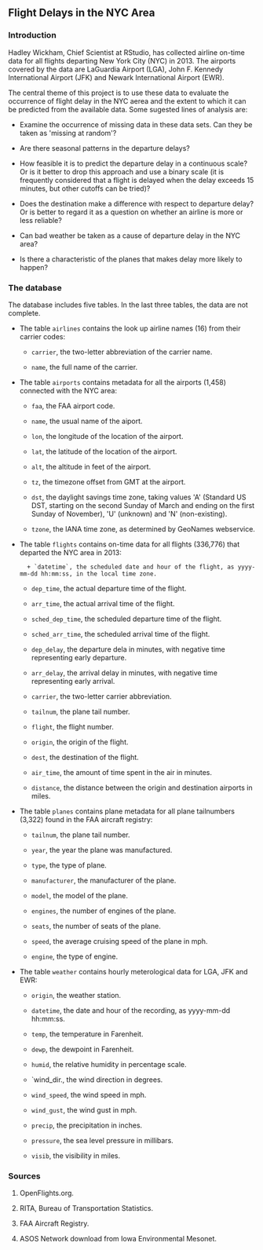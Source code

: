 ## Flight Delays in the NYC Area

### Introduction

Hadley Wickham, Chief Scientist at RStudio, has collected airline on-time data for all flights departing New York City (NYC) in 2013. The airports covered by the data are LaGuardia Airport (LGA), John F. Kennedy International Airport (JFK) and Newark International Airport (EWR).

The central theme of this project is to use these data to evaluate the occurrence of flight delay in the NYC aerea and the extent to which it can be predicted from the available data. Some sugested lines of analysis are:

* Examine the occurrence of missing data in these data sets. Can they be taken as 'missing at random'?

* Are there seasonal patterns in the departure delays?

* How feasible it is to predict the departure delay in a continuous scale? Or is it better to drop this approach and use a binary scale (it is frequently considered that a flight is delayed when the delay exceeds 15 minutes, but other cutoffs can be tried)?

* Does the destination make a difference with respect to departure delay? Or is better to regard it as a question on whether an airline is more or less reliable?

* Can bad weather be taken as a cause of departure delay in the NYC area?

* Is there a characteristic of the planes that makes delay more likely to happen?

### The database

The database includes five tables. In the last three tables, the data are not complete.

* The table `airlines` contains the look up airline names (16) from their carrier codes:

    + `carrier`, the two-letter abbreviation of the carrier name.

    + `name`, the full name of the carrier.

* The table `airports` contains metadata for all the airports (1,458) connected with the NYC area:

    + `faa`, the FAA airport code.

    + `name`, the usual name of the aiport.

    + `lon`, the longitude of the location of the airport.

    + `lat`, the latitude of the location of the airport.

    + `alt`, the altitude in feet of the airport.

    + `tz`, the timezone offset from GMT at the airport.

    + `dst`, the daylight savings time zone, taking values 'A' (Standard US DST, starting on the second Sunday of March and ending on the first Sunday of November), 'U' (unknown) and 'N' (non-existing).

    + `tzone`, the IANA time zone, as determined by GeoNames webservice.

* The table `flights` contains on-time data for all flights (336,776) that departed the NYC area in 2013:

        + `datetime`, the scheduled date and hour of the flight, as yyyy-mm-dd hh:mm:ss, in the local time zone.

    + `dep_time`, the actual departure time of the flight.
    
    + `arr_time`, the actual arrival time of the flight.

    + `sched_dep_time`, the scheduled departure time of the flight.
    
    + `sched_arr_time`, the scheduled arrival time of the flight.

    + `dep_delay`, the departure dela in minutes, with negative time representing early departure.
    
    + `arr_delay`, the arrival delay in minutes, with negative time representing early arrival.

    + `carrier`, the two-letter carrier abbreviation.

    + `tailnum`, the plane tail number.

    + `flight`, the flight number.

    + `origin`, the origin of the flight.

    + `dest`, the destination of the flight.

    + `air_time`, the amount of time spent in the air in minutes.

    + `distance`, the distance between the origin and destination airports in miles.

* The table `planes` contains plane metadata for all plane tailnumbers (3,322) found in the FAA aircraft registry:

    + `tailnum`, the plane tail number.

    + `year`, the year the plane was manufactured.

    + `type`, the type of plane.

    + `manufacturer`, the manufacturer of the plane. 
    
    + `model`, the model of the plane.

    + `engines`, the number of engines of the plane.
    
    + `seats`, the number of seats of the plane.

    + `speed`, the average cruising speed of the plane in mph.

    + `engine`, the type of engine.

* The table `weather` contains hourly meterological data for LGA, JFK and EWR:

    + `origin`, the weather station.

    + `datetime`, the date and hour of the recording, as yyyy-mm-dd hh:mm:ss.

    + `temp`, the temperature in Farenheit.

    + `dewp`, the dewpoint in Farenheit.

    + `humid`, the relative humidity in percentage scale.

    + `wind_dir., the wind direction in degrees.

    + `wind_speed`, the wind speed in mph.

    + `wind_gust`, the wind gust in mph.

    + `precip`, the precipitation in inches.

    + `pressure`, the sea level pressure in millibars.

    + `visib`, the visibility in miles.

### Sources

1. OpenFlights.org.

2. RITA, Bureau of Transportation Statistics.

3. FAA Aircraft Registry.

4. ASOS Network download from Iowa Environmental Mesonet.

